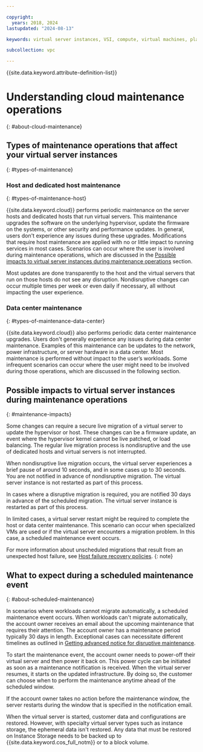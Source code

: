 ```yaml
---

copyright:
  years: 2018, 2024
lastupdated: "2024-08-13"

keywords: virtual server instances, VSI, compute, virtual machines, planning, best practices, instances, virtual servers, virtual server instance, Virtual servers for VPC, gen 2, generation 2, infrastructure, infrastructure as a service, IaaS

subcollection: vpc

---
```


{{site.data.keyword.attribute-definition-list}}

# Understanding cloud maintenance operations
{: #about-cloud-maintenance}

## Types of maintenance operations that affect your virtual server instances
{: #types-of-maintenance}

### Host and dedicated host maintenance
{: #types-of-maintenance-host}

{{site.data.keyword.cloud}} performs periodic maintenance on the server hosts and dedicated hosts that run virtual servers. This maintenance upgrades the software on the underlying hypervisor, update the firmware on the systems, or other security and performance updates. In general, users don't experience any issues during these upgrades. Modifications that require host maintenance are applied with no or little impact to running services in most cases. Scenarios can occur where the user is involved during maintenance operations, which are discussed in the [Possible impacts to virtual server instances during maintenance operations](#maintenance-impacts) section.

Most updates are done transparently to the host and the virtual servers that run on those hosts do not see any disruption. Nondisruptive changes can occur multiple times per week or even daily if necessary, all without impacting the user experience.

### Data center maintenance
{: #types-of-maintenance-data-center}

{{site.data.keyword.cloud}} also performs periodic data center maintenance upgrades. Users don't generally experience any issues during data center maintenance. Examples of this maintenance can be updates to the network, power infrastructure, or server hardware in a data center. Most maintenance is performed without impact to the user’s workloads. Some infrequent scenarios can occur where the user might need to be involved during those operations, which are discussed in the following section.

## Possible impacts to virtual server instances during maintenance operations
{: #maintenance-impacts}

Some changes can require a secure live migration of a virtual server to update the hypervisor or host. These changes can be a firmware update, an event where the hypervisor kernel cannot be live patched, or load balancing. The regular live migration process is nondisruptive and the use of dedicated hosts and virtual servers is not interrupted.

When nondisruptive live migration occurs, the virtual server experiences a brief pause of around 10 seconds, and in some cases up to 30 seconds. You are not notified in advance of nondisruptive migration. The virtual server instance is not restarted as part of this process.

In cases where a disruptive migration is required, you are notified 30 days in advance of the scheduled migration. The virtual server instance is restarted as part of this process.

In limited cases, a virtual server restart might be required to complete the host or data center maintenance. This scenario can occur when specialized VMs are used or if the virtual server encounters a migration problem. In this case, a scheduled maintenance event occurs.

For more information about unscheduled migrations that result from an unexpected host failure, see [Host failure recovery policies](/docs/vpc?topic=vpc-host-failure-recovery-policies&interface=cli).
{: note}

## What to expect during a scheduled maintenance event
{: #about-scheduled-maintenance}

In scenarios where workloads cannot migrate automatically, a scheduled maintenance event occurs. When workloads can't migrate automatically, the account owner receives an email about the upcoming maintenance that requires their attention. The account owner has a maintenance period typically 30 days in length. Exceptional cases can necessitate different timelines as outlined in [Getting advanced notice for disruptive maintenance](/docs/get-support?topic=get-support-viewing-notifications#disruptive-maintenance).

To start the maintenance event, the account owner needs to power-off their virtual server and then power it back on. This power cycle can be initiated as soon as a maintenance notification is received. When the virtual server resumes, it starts on the updated infrastructure. By doing so, the customer can choose when to perform the maintenance anytime ahead of the scheduled window.

If the account owner takes no action before the maintenance window, the server restarts during the window that is specified in the notification email.

When the virtual server is started, customer data and configurations are restored. However, with specialty virtual server types such as instance storage, the ephemeral data isn't restored. Any data that must be restored on Instance Storage needs to be backed up to {{site.data.keyword.cos_full_notm}} or to a block volume.
